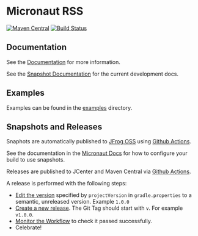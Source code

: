 # Micronaut RSS

[![Maven Central](https://img.shields.io/maven-central/v/io.micronaut.configuration/micronaut-rss.svg?label=Maven%20Central)](https://search.maven.org/search?q=g:%22io.micronaut.configuration%22%20AND%20a:%22micronaut-rss%22)
[![Build Status](https://github.com/micronaut-projects/micronaut-rss/workflows/Java%20CI/badge.svg)](https://github.com/micronaut-projects/micronaut-rss/actions)

## Documentation

See the [Documentation](https://micronaut-projects.github.io/micronaut-rss/latest/guide/) for more information. 

See the [Snapshot Documentation](https://micronaut-projects.github.io/micronaut-rss/snapshot/guide/) for the current development docs.

## Examples

Examples can be found in the [examples](https://github.com/micronaut-projects/micronaut-rss/tree/master/examples) directory.

## Snapshots and Releases

Snaphots are automatically published to [JFrog OSS](https://oss.jfrog.org/artifactory/oss-snapshot-local/) using [Github Actions](https://github.com/micronaut-projects/micronaut-rss/actions).

See the documentation in the [Micronaut Docs](https://docs.micronaut.io/latest/guide/index.html#usingsnapshots) for how to configure your build to use snapshots.

Releases are published to JCenter and Maven Central via [Github Actions](https://github.com/micronaut-projects/micronaut-rss/actions).

A release is performed with the following steps:

* [Edit the version](https://github.com/micronaut-projects/micronaut-rss/edit/master/gradle.properties) specified by `projectVersion` in `gradle.properties` to a semantic, unreleased version. Example `1.0.0`
* [Create a new release](https://github.com/micronaut-projects/micronaut-rss/releases/new). The Git Tag should start with `v`. For example `v1.0.0`.
* [Monitor the Workflow](https://github.com/micronaut-projects/micronaut-rss/actions?query=workflow%3ARelease) to check it passed successfully.
* Celebrate!

